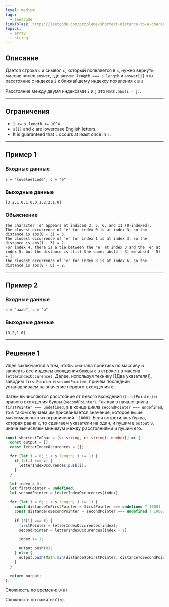 ```yaml
---
level: medium
tags:
  - leetcode
linkToTask: https://leetcode.com/problems/shortest-distance-to-a-character/description/
topics:
  - array
  - string
---
```

## Описание

Дается строка `s` и символ `c`, который появляется в `s`, нужно вернуть массив чисел `answer`, где `answer.length === s.length` и `answer[i]` это расстояние с индекса `i` к ближайшему индексу появления `c` в `s`.

Расстояние между двумя индексами `i` и `j` это `Math.abs(i - j)`.

---
## Ограничения

- `1 <= s.length <= 10^4`
- `s[i]` and `c` are lowercase English letters.
- It is guaranteed that `c` occurs at least once in `s`.

---
## Пример 1

### Входные данные

```
s = "loveleetcode", c = "e"
```
### Выходные данные

```
[3,2,1,0,1,0,0,1,2,2,1,0]
```
### Объяснение

```
The character 'e' appears at indices 3, 5, 6, and 11 (0-indexed).
The closest occurrence of 'e' for index 0 is at index 3, so the distance is abs(0 - 3) = 3.
The closest occurrence of 'e' for index 1 is at index 3, so the distance is abs(1 - 3) = 2.
For index 4, there is a tie between the 'e' at index 3 and the 'e' at index 5, but the distance is still the same: abs(4 - 3) == abs(4 - 5) = 1.
The closest occurrence of 'e' for index 8 is at index 6, so the distance is abs(8 - 6) = 2.
```

---
## Пример 2

### Входные данные

```
s = "aaab", c = "b"
```
### Выходные данные

```
[3,2,1,0]
```

---
## Решение 1

Идея заключается в том, чтобы сначала пройтись по массиву и записать все индексы вхождения буквы `c` в строке `s` в массив `letterIndexOccurences`. Далее, используя технику [[Два указателя]], заводим `firstPointer` и `secondPointer`, причем последний устанавливаем на значение первого вхождения `c`.

Затем вычисляются расстояние от левого вхождения (`firstPointer`) и правого вхождения буквы (`secondPointer`). Так как в начале цикла `firstPointer === undefined`, а в конце цикла `secondPointer === undefined`, то в таком случаем им присваивается значение, которое выше максимального из ограничений - `10001`. Если встретилась буква, которая равна `c`, то сдвигаем указатели на один, и пушим в `output` `0`, иначе вычисляем минимум между расстояниями и пушим его.

```typescript
const shortestToChar = (s: string, c: string): number[] => {
  const output = [];
  const letterIndexOccurences = [];

  for (let i = 0; i < s.length; i += 1) {
    if (s[i] === c) {
      letterIndexOccurences.push(i);
    }
  }

  let index = 0;
  let firstPointer = undefined;
  let secondPointer = letterIndexOccurences[index];

  for (let i = 0; i < s.length; i += 1) {
    const distanceToFirstPointer = firstPointer === undefined ? 10001 : Math.abs(i - firstPointer);
    const distanceToSecondPointer = secondPointer === undefined ? 10001 : Math.abs(i - secondPointer);

    if (s[i] === c) {
      firstPointer = letterIndexOccurences[index];
      secondPointer = letterIndexOccurences[index + 1];

      index += 1;

      output.push(0);
    } else {
      output.push(Math.min(distanceToFirstPointer, distanceToSecondPointer));
    }
  }

  return output;
};
```

Сложность по времени: `O(n)`.

Сложность по памяти: `O(n)`.